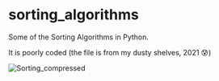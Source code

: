 # sorting_algorithms
Some of the Sorting Algorithms in Python.

It is poorly coded (the file is from my dusty shelves, 2021 😰)

![Sorting_compressed](https://github.com/gokmavisianka/sorting_algorithms/assets/85447383/533e26dc-568d-4f44-a28e-883ab072590e)
